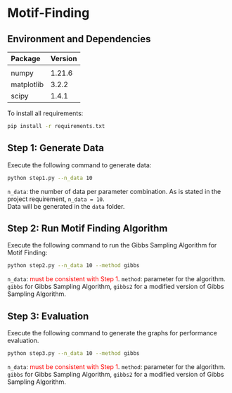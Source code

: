 # Motif-Finding



##  Environment and Dependencies
|Package|Version|
|:---|:---|
|||
|numpy|1.21.6
|matplotlib|3.2.2
|scipy|1.4.1

To install all requirements:
```bash
pip install -r requirements.txt
```


<!-- ## Framework:  
<img src="fig/MasEnc.png" width="200"/><img src="/fig/BiteNet.png" width="400"/>  -->

## Step 1: Generate Data

Execute the following command to generate data:
```bash
python step1.py --n_data 10
```
`n_data`: the number of data per parameter combination. 
As is stated in the project requirement, `n_data = 10`.  
Data will be generated in the `data` folder.


## Step 2: Run Motif Finding Algorithm

Execute the following command to run the Gibbs Sampling Algorithm for Motif Finding:
```bash
python step2.py --n_data 10 --method gibbs
```
`n_data`: <font color="red"> must be consistent with Step 1</font>. 
`method`: parameter for the algorithm. `gibbs` for Gibbs Sampling Algorithm, `gibbs2` for a modified version of Gibbs Sampling Algorithm.


## Step 3: Evaluation

Execute the following command to generate the graphs for performance evaluation.
```bash
python step3.py --n_data 10 --method gibbs
```
`n_data`: <font color="red"> must be consistent with Step 1</font>. 
`method`: parameter for the algorithm. `gibbs` for Gibbs Sampling Algorithm, `gibbs2` for a modified version of Gibbs Sampling Algorithm.